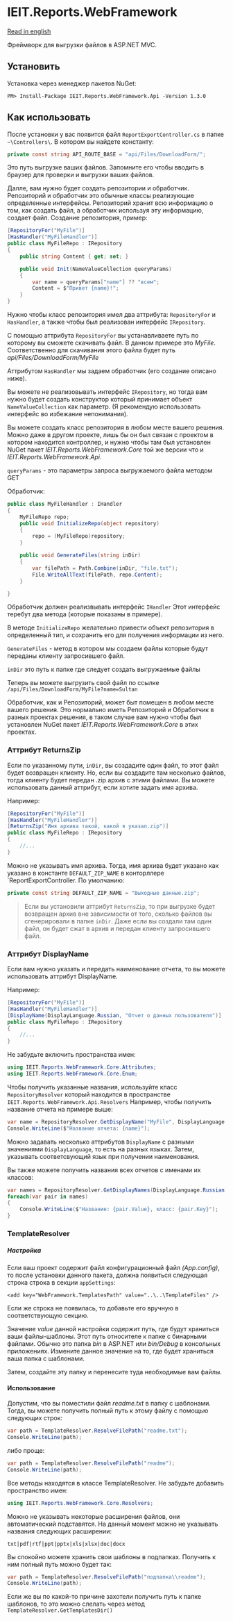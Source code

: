 # IEIT.Reports.WebFramework
[Read in english](README-Eng.md)

Фреймворк для выгрузки файлов в ASP.NET MVC.

## Установить

Установка через менеджер пакетов NuGet:

```
PM> Install-Package IEIT.Reports.WebFramework.Api -Version 1.3.0
```

## Как использовать

После установки у вас появится файл `ReportExportController.cs` в папке `~\Controllers\`. В котором вы найдете константу:

```C#
private const string API_ROUTE_BASE = "api/Files/DownloadForm/";
```

Это путь выгрузке ваших файлов. Запомните его чтобы вводить в браузер для проверки и выгрузки ваших файлов. 

Далле, вам нужно будет создать репозитории и обработчик.
Репозиторий и обработчик это обычные классы реализующие определенные интерфейсы.
Репозиторий хранит всю информацию о том, как создать файл, а обработчик используя эту информацию, создает файл.
Создание репозитория, пример:

```C#
[RepositoryFor("MyFile")]
[HasHandler("MyFileHandler")]
public class MyFileRepo : IRepository
{
    public string Content { get; set; }

    public void Init(NameValueCollection queryParams)
    {
        var name = queryParams["name"] ?? "всем";
        Content = $"Привет {name}!";
    }
}
```

Нужно чтобы класс репозитория имел два аттрибута: `RepositoryFor` и `HasHandler`, а также чтобы был реализован
интерфейс `IRepository`.

C помощью аттрибута `RepositoryFor` вы устанавливаете путь по которому вы сможете скачивать файл. В данном примере это *MyFile*.
Соответственно для скачивания этого файла будет путь *api/Files/DownloadForm/MyFile*

Аттрибутом `HasHandler` мы задаем обработчик (его создание описано ниже).

Вы можете не реализовывать интерфейс `IRepository`, но тогда вам нужно будет создать конструктор который принимает объект `NameValueCollection` как параметр. (Я рекомендую использовать интерфейс во избежание непонимания).

Вы можете создать класс репозитория в любом месте вашего решения. Можно даже в другом проекте, лишь бы он был связан с проектом в котором находится контроллер, и нужно чтобы там был установлен NuGet пакет *IEIT.Reports.WebFramework.Core* той же версии что и *IEIT.Reports.WebFramework.Api*.

`queryParams` - это параметры запроса выгружаемого файла методом GET

Обработчик:

```C#
public class MyFileHandler : IHandler
{
    MyFileRepo repo;
    public void InitializeRepo(object repository)
    {
        repo = (MyFileRepo)repository;
    }

    public void GenerateFiles(string inDir)
    {
        var filePath = Path.Combine(inDir, "file.txt");
        File.WriteAllText(filePath, repo.Content);
    }

}
```

Обработчик должен реализвывать интерфейс `IHandler`
Этот интерфейс теребут два метода (которые показаны в примере).

В методе `InitializeRepo` желательно привести объект репозитория в определенный тип, и сохранить его
для получения информации из него.

`GenerateFiles` - метод в котором мы создаем файлы которые будут переданы клиенту запросившего файл.

`inDir` это путь к папке где следует создать выгружаемые файлы

Теперь вы можете выгрузить свой файл по ссылке `/api/Files/DownloadForm/MyFile?name=Sultan`

Обработчик, как и Репозиторий, может быт помещен в любом месте вашего решения. 
Это нормально иметь Репозиторий и Обработчик в разных проектах решения, 
в таком случае вам нужно чтобы был установлен NuGet пакет *IEIT.Reports.WebFramework.Core* в этих проектах.

### Аттрибут ReturnsZip

Если по указанному пути, `inDir`, вы создадите один файл, то этот файл будет возвращен клиенту.
Но, если вы создадите там несколько файлов, тогда клиенту будет передан .zip архив с этими файлами.
Вы можете использовать данный аттрибут, если хотите задать имя архива.

Например:

```C#
[RepositoryFor("MyFile")]
[HasHandler("MyFileHandler")]
[ReturnsZip("Имя архива такой, какой я указал.zip")]
public class MyFileRepo : IRepository
{
    //...
}
```


Можно не указывать имя архива. Тогда, имя архива будет указано как указано в константе `DEFAULT_ZIP_NAME`
в конторллере `ReportExportController. По умолчанию:

```C#
private const string DEFAULT_ZIP_NAME = "Выходные данные.zip";
```

> Если вы установили аттрибут `ReturnsZip`, то при выгрузке будет возвращен  архив
> вне зависимости от того, сколько файлов вы сгенерировали в папке `inDir`. Даже если
> вы создали там один файл, он будет сжат в архив и передан клиенту запросившего файл.

### Аттрибут DisplayName

Если вам нужно указать и передать наименование отчета, 
то вы можете использовать аттрибут DisplayName.

Например:

```C#
[RepositoryFor("MyFile")]
[HasHandler("MyFileHandler")]
[DisplayName(DisplayLanguage.Russian, "Отчет о данных пользователя")]
public class MyFileRepo : IRepository
{
    //...
}
```

Не забудьте включить пространства имен:

```C#
using IEIT.Reports.WebFramework.Core.Attributes;
using IEIT.Reports.WebFramework.Core.Enum;
```


Чтобы получить указанные названия, используйте класс `RepositoryResolver` который
находится в пространстве `IEIT.Reports.WebFramework.Api.Resolvers`
Например, чтобы получить название отчета на примере выше:

```C#
var name = RepositoryResolver.GetDisplayName("MyFile", DisplayLanguage.Russian);
Console.WriteLine($"Название отчета: {name}");
```


Можно задавать несколько аттрибутов `DisplayName` с  разными значениями `DisplayLanguage`, то есть на разных языках.
Затем, указывать соответсвующий язык при получении наименования.


Вы также можете получить названия всех отчетов с именами их классов:
```C#
var names = RepositoryResolver.GetDisplayNames(DisplayLanguage.Russian);
foreach(var pair in names)
{
	Console.WriteLine($"Название: {pair.Value}, класс: {pair.Key}");
}
```


### TemplateResolver

##### Настройка

Если ваш проект содержит файл конфигурационный файл *(App.config)*, то после установки данного пакета, 
должна появиться следующая строка строка в секции `appSettings`:
```
<add key="WebFramework.TemplatesPath" value="..\..\TemplateFiles" />
```
Если же строка не появилась, то добавьте его вручную в соответствующую секцию.

Значение *value* данной настройки содержит путь, где будут храниться ваши файлы-шаблоны. Этот путь относителе к
папке с бинарными файлами. Обычно это папка *bin* в ASP.NET или *bin/Debug* в консольных приложениях.
Измените данное значение на то, где будет храниться ваша папка с шаблонами.

Затем, создайте эту папку и перенесите туда необходимые вам файлы.

#### Использование

Допустим, что вы поместили файл *readme.txt* в папку с шаблонами.
Тогда, вы можете получить полный путь к этому файлу с помощью следующих строк:

```C#
var path = TemplateResolver.ResolveFilePath("readme.txt");
Console.WriteLine(path);
```

либо проще:

```C#
var path = TemplateResolver.ResolveFilePath("readme");
Console.WriteLine(path);
```

Все методы находятся в классе TemplateResolver.
Не забудьте добавить пространство имен:
```C#
using IEIT.Reports.WebFramework.Core.Resolvers;
```

Можно не указывать некоторые расширения файлов, они автоматический подставятся.
На данный момент можно не указывать названия следующих расширении:
```
txt|pdf|rtf|ppt|pptx|xls|xlsx|doc|docx
```

Вы спокойно можете хранить свои шаблоны в подпапках. Получить к ним полный путь можно будет так:

```C#
var path = TemplateResolver.ResolveFilePath("подпапка\\readme");
Console.WriteLine(path);
```

Если же вы по какой-то причине захотели получить путь к папке шаблонов,
то это можно слелать через метод `TemplateResolver.GetTemplatesDir()`


